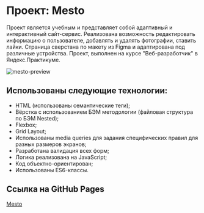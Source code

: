 # Проект: Mesto

Проект является учебным и представляет собой адаптивный и интерактивный сайт-сервис. Реализована возможность редактировать информацию о пользователе, добавлять и удалять фотографии, ставить лайки. Страница сверстана по макету из Figma и адаптирована под различные устройства. Проект, выполнен на курсе "Веб-разработчик" в Яндекс.Практикуме.

![mesto-preview](https://user-images.githubusercontent.com/70523471/176497233-ada0034d-bae5-42c1-9219-af7c6f9455df.gif)

## Использованы следующие технологии:

- HTML (использованы семантические теги);
- Вёрстка с использованием БЭМ методологии (файловая структура по БЭМ Nested);
- Flexbox;
- Grid Layout;
- Использованы media queries для задания специфических правил для разных размеров экранов;
- Разработана валидация всех форм;
- Логика реализована на JavaScript;
- Код объектно-ориентирован;
- Использованы ES6-классы.

## Ссылка на GitHub Pages

[Mesto](https://butterzzz.github.io/mesto/)
